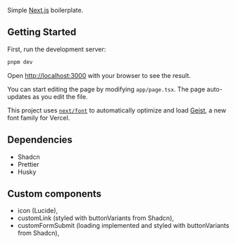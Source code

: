 Simple [Next.js](https://nextjs.org) boilerplate.

## Getting Started

First, run the development server:

```bash
pnpm dev

```

Open [http://localhost:3000](http://localhost:3000) with your browser to see the result.

You can start editing the page by modifying `app/page.tsx`. The page auto-updates as you edit the file.

This project uses [`next/font`](https://nextjs.org/docs/app/building-your-application/optimizing/fonts) to automatically optimize and load [Geist](https://vercel.com/font), a new font family for Vercel.

## Dependencies

- Shadcn
- Prettier
- Husky

## Custom components

- icon (Lucide),
- customLink (styled with buttonVariants from Shadcn),
- customFormSubmit (loading implemented and styled with buttonVariants from Shadcn), 
